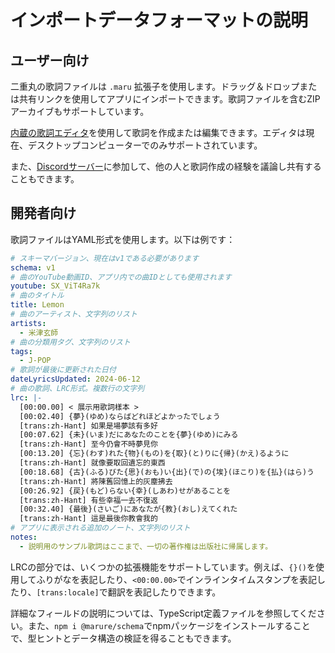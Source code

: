 # インポートデータフォーマットの説明

## ユーザー向け

二重丸の歌詞ファイルは `.maru` 拡張子を使用します。ドラッグ＆ドロップまたは共有リンクを使用してアプリにインポートできます。歌詞ファイルを含むZIPアーカイブもサポートしています。

[内蔵の歌詞エディタ](/create)を使用して歌詞を作成または編集できます。エディタは現在、デスクトップコンピューターでのみサポートされています。

また、[Discordサーバー](https://chat.maru.re)に参加して、他の人と歌詞作成の経験を議論し共有することもできます。

## 開発者向け

歌詞ファイルはYAML形式を使用します。以下は例です：

```yaml
# スキーマバージョン、現在はv1である必要があります
schema: v1
# 曲のYouTube動画ID、アプリ内での曲IDとしても使用されます
youtube: SX_ViT4Ra7k
# 曲のタイトル
title: Lemon
# 曲のアーティスト、文字列のリスト
artists:
  - 米津玄師
# 曲の分類用タグ、文字列のリスト
tags:
  - J-POP
# 歌詞が最後に更新された日付
dateLyricsUpdated: 2024-06-12
# 曲の歌詞、LRC形式。複数行の文字列
lrc: |-
  [00:00.00] < 展示用歌詞樣本 >
  [00:02.40] {夢}(ゆめ)ならばどれほどよかったでしょう
  [trans:zh-Hant] 如果是場夢該有多好
  [00:07.62] {未}(いま)だにあなたのことを{夢}(ゆめ)にみる
  [trans:zh-Hant] 至今仍會不時夢見你
  [00:13.20] {忘}(わす)れた{物}(もの)を{取}(と)りに{帰}(かえ)るように
  [trans:zh-Hant] 就像要取回遺忘的東西
  [00:18.68] {古}(ふる)びた{思}(おも)い{出}(で)の{埃}(ほこり)を{払}(はら)う
  [trans:zh-Hant] 將陳舊回憶上的灰塵拂去
  [00:26.92] {戻}(もど)らない{幸}(しあわ)せがあることを
  [trans:zh-Hant] 有些幸福一去不復返
  [00:32.40] {最後}(さいご)にあなたが{教}(おし)えてくれた
  [trans:zh-Hant] 這是最後你教會我的
# アプリに表示される追加のノート、文字列のリスト
notes:
  - 説明用のサンプル歌詞はここまで、一切の著作権は出版社に帰属します。
```

LRCの部分では、いくつかの拡張機能をサポートしています。例えば、`{}()`を使用してふりがなを表記したり、`<00:00.00>`でインラインタイムスタンプを表記したり、`[trans:locale]`で翻訳を表記したりできます。

詳細なフィールドの説明については、TypeScript定義ファイルを参照してください。また、`npm i @marure/schema`でnpmパッケージをインストールすることで、型ヒントとデータ構造の検証を得ることもできます。
